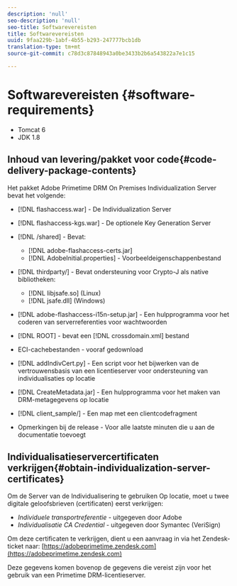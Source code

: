 ```yaml
---
description: 'null'
seo-description: 'null'
seo-title: Softwarevereisten
title: Softwarevereisten
uuid: 9faa229b-1abf-4b55-b293-247777bcb1db
translation-type: tm+mt
source-git-commit: c78d3c87848943a0be3433b2b6a543822a7e1c15

---
```



# Softwarevereisten {#software-requirements}

* Tomcat 6
* JDK 1.8

## Inhoud van levering/pakket voor code{#code-delivery-package-contents}

Het pakket Adobe Primetime DRM On Premises Individualization Server bevat het volgende:

* [!DNL flashaccess.war] - De Individualization Server
* [!DNL flashaccess-kgs.war] - De optionele Key Generation Server
* [!DNL /shared] - Bevat:

   * [!DNL adobe-flashaccess-certs.jar]
   * [!DNL AdobeInitial.properties] - Voorbeeldeigenschappenbestand

* [!DNL thirdparty/] - Bevat ondersteuning voor Crypto-J als native bibliotheken:

   * [!DNL libjsafe.so] (Linux)
   * [!DNL jsafe.dll] (Windows)

* [!DNL adobe-flashaccess-i15n-setup.jar] - Een hulpprogramma voor het coderen van serverreferenties voor wachtwoorden
* [!DNL ROOT] - bevat een [!DNL crossdomain.xml] bestand

* ECI-cachebestanden - vooraf gedownload
* [!DNL addIndivCert.py] - Een script voor het bijwerken van de vertrouwensbasis van een licentieserver voor ondersteuning van individualisaties op locatie
* [!DNL CreateMetadata.jar] - Een hulpprogramma voor het maken van DRM-metagegevens op locatie
* [!DNL client_sample/] - Een map met een clientcodefragment
* Opmerkingen bij de release - Voor alle laatste minuten die u aan de documentatie toevoegt

## Individualisatieservercertificaten verkrijgen{#obtain-individualization-server-certificates}

Om de Server van de Individualisering te gebruiken Op locatie, moet u twee digitale geloofsbrieven (certificaten) eerst verkrijgen:

* *Individuele transportreferentie* - uitgegeven door Adobe
* *Individualisatie CA Credential* - uitgegeven door Symantec (VeriSign)

Om deze certificaten te verkrijgen, dient u een aanvraag in via het Zendesk-ticket naar: [https://adobeprimetime.zendesk.com](https://adobeprimetime.zendesk.com)

Deze gegevens komen bovenop de gegevens die vereist zijn voor het gebruik van een Primetime DRM-licentieserver.